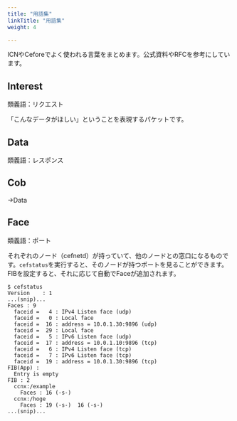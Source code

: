 ```yaml
---
title: "用語集"
linkTitle: "用語集"
weight: 4

---
```


ICNやCeforeでよく使われる言葉をまとめます。公式資料やRFCを参考にしています。

## Interest
類義語：リクエスト

「こんなデータがほしい」ということを表現するパケットです。

## Data
類義語：レスポンス

## Cob
→Data

## Face
類義語：ポート

それぞれのノード（cefnetd）が持っていて、他のノードとの窓口になるものです。`cefstatus`を実行すると、そのノードが持つポートを見ることができます。FIBを設定すると、それに応じて自動でFaceが追加されます。

```shell
$ cefstatus
Version    : 1
...(snip)...
Faces : 9
  faceid =   4 : IPv4 Listen face (udp)
  faceid =   0 : Local face
  faceid =  16 : address = 10.0.1.30:9896 (udp)
  faceid =  29 : Local face
  faceid =   5 : IPv6 Listen face (udp)
  faceid =  17 : address = 10.0.1.10:9896 (tcp)
  faceid =   6 : IPv4 Listen face (tcp)
  faceid =   7 : IPv6 Listen face (tcp)
  faceid =  19 : address = 10.0.1.30:9896 (tcp)
FIB(App) :
  Entry is empty
FIB : 2
  ccnx:/example
    Faces : 16 (-s-)
  ccnx:/hoge
    Faces : 19 (-s-)  16 (-s-)
...(snip)...
```

## 
